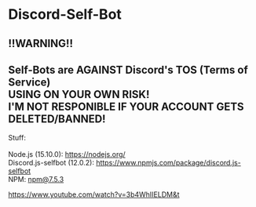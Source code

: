 # Discord-Self-Bot

!!WARNING!!
-------------------------------------------------------------------------------------------------------------
Self-Bots are AGAINST Discord's TOS (Terms of Service)<br/>
USING ON YOUR OWN RISK!<br/>
I'M NOT RESPONIBLE IF YOUR ACCOUNT GETS DELETED/BANNED!<br/>
-------------------------------------------------------------------------------------------------------------
Stuff: <br/>
<br/>
Node.js (15.10.0): https://nodejs.org/<br/>
Discord.js-selfbot (12.0.2): https://www.npmjs.com/package/discord.js-selfbot<br/>
NPM: npm@7.5.3<br/>

https://www.youtube.com/watch?v=3b4WhIIELDM&t

